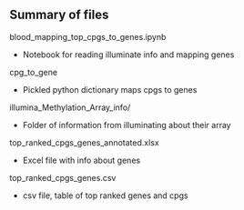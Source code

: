## Summary of files

blood_mapping_top_cpgs_to_genes.ipynb

* Notebook for reading illuminate info and mapping genes

cpg\_to\_gene

* Pickled python dictionary maps cpgs to genes


illumina_Methylation_Array_info/

* Folder of information from illuminating about their array

top_ranked_cpgs_genes_annotated.xlsx

* Excel file with info about genes

top_ranked_cpgs_genes.csv

* csv file, table of top ranked genes and cpgs



